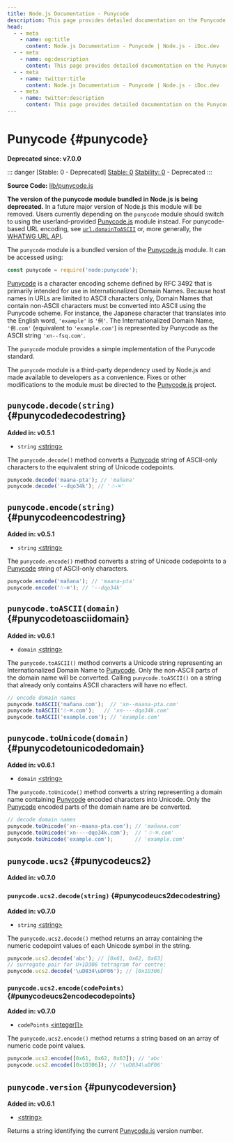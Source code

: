 ```yaml
---
title: Node.js Documentation - Punycode
description: This page provides detailed documentation on the Punycode module in Node.js, which is used for encoding and decoding internationalized domain names.
head:
  - - meta
    - name: og:title
      content: Node.js Documentation - Punycode | Node.js - iDoc.dev
  - - meta
    - name: og:description
      content: This page provides detailed documentation on the Punycode module in Node.js, which is used for encoding and decoding internationalized domain names.
  - - meta
    - name: twitter:title
      content: Node.js Documentation - Punycode | Node.js - iDoc.dev
  - - meta
    - name: twitter:description
      content: This page provides detailed documentation on the Punycode module in Node.js, which is used for encoding and decoding internationalized domain names.
---
```


# Punycode {#punycode}

**Deprecated since: v7.0.0**

::: danger [Stable: 0 - Deprecated]
[Stable: 0](/nodejs/api/documentation#stability-index) [Stability: 0](/nodejs/api/documentation#stability-index) - Deprecated
:::

**Source Code:** [lib/punycode.js](https://github.com/nodejs/node/blob/v23.8.0/lib/punycode.js)

**The version of the punycode module bundled in Node.js is being deprecated.** In a future major version of Node.js this module will be removed. Users currently depending on the `punycode` module should switch to using the userland-provided [Punycode.js](https://github.com/bestiejs/punycode.js) module instead. For punycode-based URL encoding, see [`url.domainToASCII`](/nodejs/api/url#urldomaintoasciidomain) or, more generally, the [WHATWG URL API](/nodejs/api/url#the-whatwg-url-api).

The `punycode` module is a bundled version of the [Punycode.js](https://github.com/bestiejs/punycode.js) module. It can be accessed using:

```js [ESM]
const punycode = require('node:punycode');
```
[Punycode](https://tools.ietf.org/html/rfc3492) is a character encoding scheme defined by RFC 3492 that is primarily intended for use in Internationalized Domain Names. Because host names in URLs are limited to ASCII characters only, Domain Names that contain non-ASCII characters must be converted into ASCII using the Punycode scheme. For instance, the Japanese character that translates into the English word, `'example'` is `'例'`. The Internationalized Domain Name, `'例.com'` (equivalent to `'example.com'`) is represented by Punycode as the ASCII string `'xn--fsq.com'`.

The `punycode` module provides a simple implementation of the Punycode standard.

The `punycode` module is a third-party dependency used by Node.js and made available to developers as a convenience. Fixes or other modifications to the module must be directed to the [Punycode.js](https://github.com/bestiejs/punycode.js) project.

## `punycode.decode(string)` {#punycodedecodestring}

**Added in: v0.5.1**

- `string` [\<string\>](https://developer.mozilla.org/en-US/docs/Web/JavaScript/Data_structures#String_type)

The `punycode.decode()` method converts a [Punycode](https://tools.ietf.org/html/rfc3492) string of ASCII-only characters to the equivalent string of Unicode codepoints.

```js [ESM]
punycode.decode('maana-pta'); // 'mañana'
punycode.decode('--dqo34k'); // '☃-⌘'
```
## `punycode.encode(string)` {#punycodeencodestring}

**Added in: v0.5.1**

- `string` [\<string\>](https://developer.mozilla.org/en-US/docs/Web/JavaScript/Data_structures#String_type)

The `punycode.encode()` method converts a string of Unicode codepoints to a [Punycode](https://tools.ietf.org/html/rfc3492) string of ASCII-only characters.

```js [ESM]
punycode.encode('mañana'); // 'maana-pta'
punycode.encode('☃-⌘'); // '--dqo34k'
```
## `punycode.toASCII(domain)` {#punycodetoasciidomain}

**Added in: v0.6.1**

- `domain` [\<string\>](https://developer.mozilla.org/en-US/docs/Web/JavaScript/Data_structures#String_type)

The `punycode.toASCII()` method converts a Unicode string representing an Internationalized Domain Name to [Punycode](https://tools.ietf.org/html/rfc3492). Only the non-ASCII parts of the domain name will be converted. Calling `punycode.toASCII()` on a string that already only contains ASCII characters will have no effect.

```js [ESM]
// encode domain names
punycode.toASCII('mañana.com');  // 'xn--maana-pta.com'
punycode.toASCII('☃-⌘.com');   // 'xn----dqo34k.com'
punycode.toASCII('example.com'); // 'example.com'
```
## `punycode.toUnicode(domain)` {#punycodetounicodedomain}

**Added in: v0.6.1**

- `domain` [\<string\>](https://developer.mozilla.org/en-US/docs/Web/JavaScript/Data_structures#String_type)

The `punycode.toUnicode()` method converts a string representing a domain name containing [Punycode](https://tools.ietf.org/html/rfc3492) encoded characters into Unicode. Only the [Punycode](https://tools.ietf.org/html/rfc3492) encoded parts of the domain name are be converted.

```js [ESM]
// decode domain names
punycode.toUnicode('xn--maana-pta.com'); // 'mañana.com'
punycode.toUnicode('xn----dqo34k.com');  // '☃-⌘.com'
punycode.toUnicode('example.com');       // 'example.com'
```
## `punycode.ucs2` {#punycodeucs2}

**Added in: v0.7.0**

### `punycode.ucs2.decode(string)` {#punycodeucs2decodestring}

**Added in: v0.7.0**

- `string` [\<string\>](https://developer.mozilla.org/en-US/docs/Web/JavaScript/Data_structures#String_type)

The `punycode.ucs2.decode()` method returns an array containing the numeric codepoint values of each Unicode symbol in the string.

```js [ESM]
punycode.ucs2.decode('abc'); // [0x61, 0x62, 0x63]
// surrogate pair for U+1D306 tetragram for centre:
punycode.ucs2.decode('\uD834\uDF06'); // [0x1D306]
```
### `punycode.ucs2.encode(codePoints)` {#punycodeucs2encodecodepoints}

**Added in: v0.7.0**

- `codePoints` [\<integer[]\>](https://developer.mozilla.org/en-US/docs/Web/JavaScript/Data_structures#Number_type)

The `punycode.ucs2.encode()` method returns a string based on an array of numeric code point values.

```js [ESM]
punycode.ucs2.encode([0x61, 0x62, 0x63]); // 'abc'
punycode.ucs2.encode([0x1D306]); // '\uD834\uDF06'
```
## `punycode.version` {#punycodeversion}

**Added in: v0.6.1**

- [\<string\>](https://developer.mozilla.org/en-US/docs/Web/JavaScript/Data_structures#String_type)

Returns a string identifying the current [Punycode.js](https://github.com/bestiejs/punycode.js) version number.

